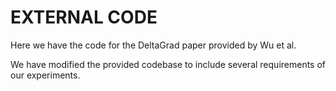 # EXTERNAL CODE

Here we have the code for the DeltaGrad paper provided by Wu et al.  

We have modified the provided codebase to include several requirements of our experiments. 
